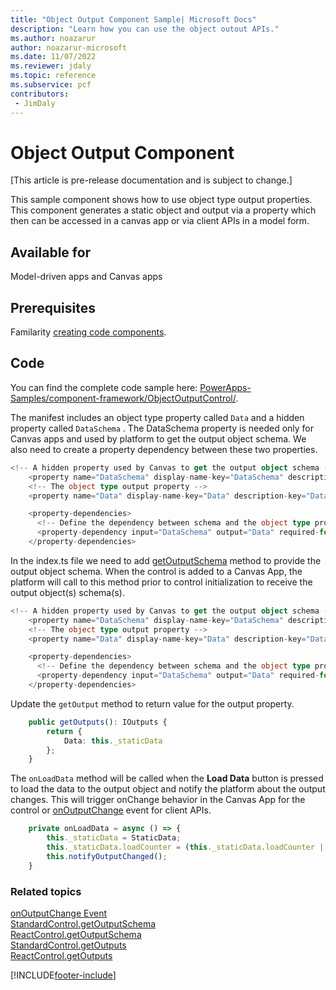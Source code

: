 ```yaml
---
title: "Object Output Component Sample| Microsoft Docs"
description: "Learn how you can use the object outout APIs."
ms.author: noazarur
author: noazarur-microsoft
ms.date: 11/07/2022
ms.reviewer: jdaly
ms.topic: reference
ms.subservice: pcf
contributors:
 - JimDaly
---
```


# Object Output Component

[This article is pre-release documentation and is subject to change.]

This sample component shows how to use object type output properties. This component generates a static object and output via a property which then can be accessed in a canvas app or via client APIs in a model form.

## Available for

Model-driven apps and Canvas apps

## Prerequisites

Familarity [creating code components](../implementing-controls-using-typescript.md).

## Code

You can find the complete code sample here: [PowerApps-Samples/component-framework/ObjectOutputControl/](https://github.com/microsoft/PowerApps-Samples/tree/master/component-framework/ObjectOutputControl).

The manifest includes an object type property called `Data` and a hidden property called `DataSchema` . The DataSchema property is needed only for Canvas apps and used by platform to get the output object schema.
We also need to create a property dependency between these two properties.

```typescript
<!-- A hidden property used by Canvas to get the output object schema -->
    <property name="DataSchema" display-name-key="DataSchema" description-key="DataSchema" of-type="SingleLine.Text" usage="input" hidden="true"/>
    <!-- The object type output property -->
    <property name="Data" display-name-key="Data" description-key="Data" of-type="Object" usage="output" hidden="false" default-value=""/>

    <property-dependencies>
      <!-- Define the dependency between schema and the object type property -->
      <property-dependency input="DataSchema" output="Data" required-for="schema" />
    </property-dependencies>

```

In the index.ts file we need to add [getOutputSchema](../reference/control/getoutputschema.md) method to provide the output object schema. When the control is added to a Canvas App, the platform will call to this method prior to control initialization to receive the output object(s) schema(s). 

```typescript
<!-- A hidden property used by Canvas to get the output object schema -->
    <property name="DataSchema" display-name-key="DataSchema" description-key="DataSchema" of-type="SingleLine.Text" usage="input" hidden="true"/>
    <!-- The object type output property -->
    <property name="Data" display-name-key="Data" description-key="Data" of-type="Object" usage="output" hidden="false" default-value=""/>

    <property-dependencies>
      <!-- Define the dependency between schema and the object type property -->
      <property-dependency input="DataSchema" output="Data" required-for="schema" />
    </property-dependencies>

```

Update the `getOutput` method to return value for the output property.

```typescript
    public getOutputs(): IOutputs {
        return {
            Data: this._staticData
        };
    }

```

The `onLoadData` method will be called when the **Load Data** button is pressed to load the data to the output object and notify the platform about the output changes. This will trigger onChange behavior in the Canvas App for the control or [onOutputChange](../../model-driven-apps/clientapi/reference/events/onoutputchange.md) event for client APIs.

```typescript
    private onLoadData = async () => {
        this._staticData = StaticData;
        this._staticData.loadCounter = (this._staticData.loadCounter || 0) + 1;
        this.notifyOutputChanged();
    }

```

### Related topics

[onOutputChange Event](../../model-driven-apps/clientapi/reference/events/onoutputchange.md)<br />
[StandardControl.getOutputSchema](../reference/control/getoutputschema.md)<br />
[ReactControl.getOutputSchema](../reference/react-control/getoutputschema.md)<br />
[StandardControl.getOutputs](../reference/control/getoutputs.md)<br />
[ReactControl.getOutputs](../reference/react-control/getOutputs.md)

[!INCLUDE[footer-include](../../../includes/footer-banner.md)]
